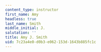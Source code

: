 ```yaml
---
content_type: instructor
first_name: Amy
headless: true
last_name: Smith
middle_initial: J.
salutation: ''
title: Amy J. Smith
uid: 7c23a4e0-d0b3-e062-153d-1643b885fc1c
---
```

